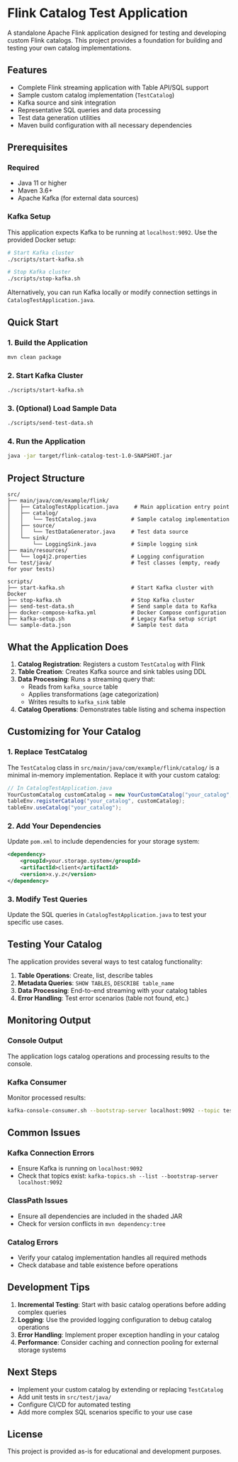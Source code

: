 # Flink Catalog Test Application

A standalone Apache Flink application designed for testing and developing custom Flink catalogs. This project provides a foundation for building and testing your own catalog implementations.

## Features

- Complete Flink streaming application with Table API/SQL support
- Sample custom catalog implementation (`TestCatalog`)
- Kafka source and sink integration
- Representative SQL queries and data processing
- Test data generation utilities
- Maven build configuration with all necessary dependencies

## Prerequisites

### Required
- Java 11 or higher
- Maven 3.6+
- Apache Kafka (for external data sources)

### Kafka Setup
This application expects Kafka to be running at `localhost:9092`. Use the provided Docker setup:

```bash
# Start Kafka cluster
./scripts/start-kafka.sh

# Stop Kafka cluster
./scripts/stop-kafka.sh
```

Alternatively, you can run Kafka locally or modify connection settings in `CatalogTestApplication.java`.

## Quick Start

### 1. Build the Application
```bash
mvn clean package
```

### 2. Start Kafka Cluster
```bash
./scripts/start-kafka.sh
```

### 3. (Optional) Load Sample Data
```bash
./scripts/send-test-data.sh
```

### 4. Run the Application
```bash
java -jar target/flink-catalog-test-1.0-SNAPSHOT.jar
```

## Project Structure

```
src/
├── main/java/com/example/flink/
│   ├── CatalogTestApplication.java     # Main application entry point
│   ├── catalog/
│   │   └── TestCatalog.java           # Sample catalog implementation
│   ├── source/
│   │   └── TestDataGenerator.java     # Test data source
│   └── sink/
│       └── LoggingSink.java           # Simple logging sink
├── main/resources/
│   └── log4j2.properties              # Logging configuration
└── test/java/                         # Test classes (empty, ready for your tests)

scripts/
├── start-kafka.sh                     # Start Kafka cluster with Docker
├── stop-kafka.sh                      # Stop Kafka cluster
├── send-test-data.sh                  # Send sample data to Kafka
├── docker-compose-kafka.yml           # Docker Compose configuration
├── kafka-setup.sh                     # Legacy Kafka setup script
└── sample-data.json                   # Sample test data
```

## What the Application Does

1. **Catalog Registration**: Registers a custom `TestCatalog` with Flink
2. **Table Creation**: Creates Kafka source and sink tables using DDL
3. **Data Processing**: Runs a streaming query that:
   - Reads from `kafka_source` table
   - Applies transformations (age categorization)
   - Writes results to `kafka_sink` table
4. **Catalog Operations**: Demonstrates table listing and schema inspection

## Customizing for Your Catalog

### 1. Replace TestCatalog
The `TestCatalog` class in `src/main/java/com/example/flink/catalog/` is a minimal in-memory implementation. Replace it with your custom catalog:

```java
// In CatalogTestApplication.java
YourCustomCatalog customCatalog = new YourCustomCatalog("your_catalog", "your_database");
tableEnv.registerCatalog("your_catalog", customCatalog);
tableEnv.useCatalog("your_catalog");
```

### 2. Add Your Dependencies
Update `pom.xml` to include dependencies for your storage system:

```xml
<dependency>
    <groupId>your.storage.system</groupId>
    <artifactId>client</artifactId>
    <version>x.y.z</version>
</dependency>
```

### 3. Modify Test Queries
Update the SQL queries in `CatalogTestApplication.java` to test your specific use cases.

## Testing Your Catalog

The application provides several ways to test catalog functionality:

1. **Table Operations**: Create, list, describe tables
2. **Metadata Queries**: `SHOW TABLES`, `DESCRIBE table_name`
3. **Data Processing**: End-to-end streaming with your catalog tables
4. **Error Handling**: Test error scenarios (table not found, etc.)

## Monitoring Output

### Console Output
The application logs catalog operations and processing results to the console.

### Kafka Consumer
Monitor processed results:
```bash
kafka-console-consumer.sh --bootstrap-server localhost:9092 --topic test-output --from-beginning
```

## Common Issues

### Kafka Connection Errors
- Ensure Kafka is running on `localhost:9092`
- Check that topics exist: `kafka-topics.sh --list --bootstrap-server localhost:9092`

### ClassPath Issues
- Ensure all dependencies are included in the shaded JAR
- Check for version conflicts in `mvn dependency:tree`

### Catalog Errors
- Verify your catalog implementation handles all required methods
- Check database and table existence before operations

## Development Tips

1. **Incremental Testing**: Start with basic catalog operations before adding complex queries
2. **Logging**: Use the provided logging configuration to debug catalog operations
3. **Error Handling**: Implement proper exception handling in your catalog
4. **Performance**: Consider caching and connection pooling for external storage systems

## Next Steps

- Implement your custom catalog by extending or replacing `TestCatalog`
- Add unit tests in `src/test/java/`
- Configure CI/CD for automated testing
- Add more complex SQL scenarios specific to your use case

## License

This project is provided as-is for educational and development purposes.